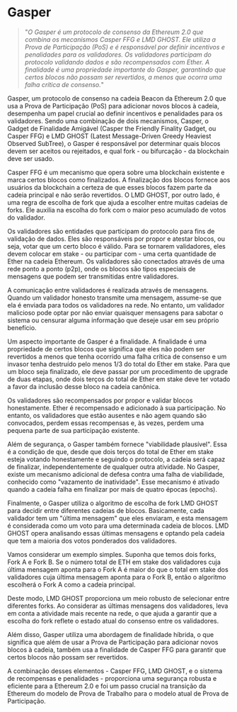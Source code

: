 # Gasper

>"*O Gasper é um protocolo de consenso da Ethereum 2.0 que combina os mecanismos Casper FFG e LMD GHOST. Ele utiliza a Prova de Participação (PoS) e é responsável por definir incentivos e penalidades para os validadores. Os validadores participam do protocolo validando dados e são recompensados com Ether. A finalidade é uma propriedade importante do Gasper, garantindo que certos blocos não possam ser revertidos, a menos que ocorra uma falha crítica de consenso.*"

Gasper, um protocolo de consenso na cadeia Beacon da Ethereum 2.0 que usa a Prova de Participação (PoS) para adicionar novos blocos à cadeia, desempenha um papel crucial ao definir incentivos e penalidades para os validadores. Sendo uma combinação de dois mecanismos, Casper, o Gadget de Finalidade Amigável (Casper the Friendly Finality Gadget, ou Casper FFG) e LMD GHOST (Latest Message-Driven Greedy Heaviest Observed SubTree), o Gasper é responsável por determinar quais blocos devem ser aceitos ou rejeitados, e qual fork - ou bifurcação - da blockchain deve ser usado.

Casper FFG é um mecanismo que opera sobre uma blockchain existente e marca certos blocos como finalizados. A finalização dos blocos fornece aos usuários da blockchain a certeza de que esses blocos fazem parte da cadeia principal e não serão revertidos. O LMD GHOST, por outro lado, é uma regra de escolha de fork que ajuda a escolher entre muitas cadeias de forks. Ele auxilia na escolha do fork com o maior peso acumulado de votos do validador.

Os validadores são entidades que participam do protocolo para fins de validação de dados. Eles são responsáveis por propor e atestar blocos, ou seja, votar que um certo bloco é válido. Para se tornarem validadores, eles devem colocar em stake - ou participar com - uma certa quantidade de Ether na cadeia Ethereum. Os validadores são conectados através de uma rede ponto a ponto (p2p), onde os blocos são tipos especiais de mensagens que podem ser transmitidas entre validadores.

A comunicação entre validadores é realizada através de mensagens. Quando um validador honesto transmite uma mensagem, assume-se que ela é enviada para todos os validadores na rede. No entanto, um validador malicioso pode optar por não enviar quaisquer mensagens para sabotar o sistema ou censurar alguma informação que deseje usar em seu próprio benefício.

Um aspecto importante de Gasper é a finalidade. A finalidade é uma propriedade de certos blocos que significa que eles não podem ser revertidos a menos que tenha ocorrido uma falha crítica de consenso e um invasor tenha destruído pelo menos 1/3 do total do Ether em stake. Para que um bloco seja finalizado, ele deve passar por um procedimento de upgrade de duas etapas, onde dois terços do total de Ether em stake deve ter votado a favor da inclusão desse bloco na cadeia canônica.

Os validadores são recompensados por propor e validar blocos honestamente. Ether é recompensado e adicionado à sua participação. No entanto, os validadores que estão ausentes e não agem quando são convocados, perdem essas recompensas e, às vezes, perdem uma pequena parte de sua participação existente.

Além de segurança, o Gasper também fornece "viabilidade plausível". Essa é a condição de que, desde que dois terços do total de Ether em stake esteja votando honestamente e seguindo o protocolo, a cadeia será capaz de finalizar, independentemente de qualquer outra atividade. No Gasper, existe um mecanismo adicional de defesa contra uma falha de viabilidade, conhecido como "vazamento de inatividade". Esse mecanismo é ativado quando a cadeia falha em finalizar por mais de quatro épocas (epochs).

Finalmente, o Gasper utiliza o algoritmo de escolha de fork LMD GHOST para decidir entre diferentes cadeias de blocos. Basicamente, cada validador tem um "última mensagem" que eles enviaram, e esta mensagem é considerada como um voto para uma determinada cadeia de blocos. LMD GHOST opera analisando essas últimas mensagens e optando pela cadeia que tem a maioria dos votos ponderados dos validadores.

Vamos considerar um exemplo simples. Suponha que temos dois forks, Fork A e Fork B. Se o número total de ETH em stake dos validadores cuja última mensagem aponta para o Fork A é maior do que o total em stake dos validadores cuja última mensagem aponta para o Fork B, então o algoritmo escolherá o Fork A como a cadeia principal.

Deste modo, LMD GHOST proporciona um meio robusto de selecionar entre diferentes forks. Ao considerar as últimas mensagens dos validadores, leva em conta a atividade mais recente na rede, o que ajuda a garantir que a escolha do fork reflete o estado atual do consenso entre os validadores.

Além disso, Gasper utiliza uma abordagem de finalidade híbrida, o que significa que além de usar a Prova de Participação para adicionar novos blocos à cadeia, também usa a finalidade de Casper FFG para garantir que certos blocos não possam ser revertidos.

A combinação desses elementos - Casper FFG, LMD GHOST, e o sistema de recompensas e penalidades - proporciona uma segurança robusta e eficiente para a Ethereum 2.0 e foi um passo crucial na transição da Ethereum do modelo de Prova de Trabalho para o modelo atual de Prova de Participação.